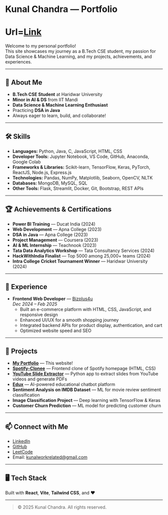# Kunal Chandra — Portfolio
# Url=[Link](https://my-portfolio-zeta-ruby-26.vercel.app/)
Welcome to my personal portfolio!  
This site showcases my journey as a B.Tech CSE student, my passion for Data Science & Machine Learning, and my projects, achievements, and experiences.

---

## 🚀 About Me

- **B.Tech CSE Student** at Haridwar University
- **Minor in AI & DS** from IIT Mandi
- **Data Science & Machine Learning Enthusiast**
- Practicing **DSA in Java**
- Always eager to learn, build, and collaborate!

---

## 🛠️ Skills

- **Languages:** Python, Java, C, JavaScript, HTML, CSS
- **Developer Tools:** Jupyter Notebook, VS Code, GitHub, Anaconda, Google Colab
- **Frameworks & Libraries:** Scikit-learn, TensorFlow, Keras, PyTorch, ReactJS, Node.js, Express.js
- **Technologies:** Pandas, NumPy, Matplotlib, Seaborn, OpenCV, NLTK
- **Databases:** MongoDB, MySQL, SQL
- **Other Tools:** Flask, Streamlit, Docker, Git, Bootstrap, REST APIs

---

## 🏆 Achievements & Certifications

- **Power BI Training** — Ducat India (2024)
- **Web Development** — Apna College (2023)
- **DSA in Java** — Apna College (2023)
- **Project Management** — Coursera (2023)
- **AI & ML Internship** — Teachnook (2023)
- **Tata Data Analytics Workshop** — Tata Consultancy Services (2024)
- **HackWithIndia Finalist** — Top 5000 among 25,000+ teams (2024)
- **Intra College Cricket Tournament Winner** — Haridwar University (2024)

---

## 💼 Experience

- **Frontend Web Developer** — [Bizplus4u](https://bizplus4u.com/)  
  *Dec 2024 – Feb 2025*  
  - Built an e-commerce platform with HTML, CSS, JavaScript, and responsive design
  - Enhanced UI/UX for a smooth shopping journey
  - Integrated backend APIs for product display, authentication, and cart
  - Optimized website speed and SEO

---

## 📂 Projects

- **[My Portfolio](#)** — This website!
- **[Spotify-Clonee](https://github.com/Kunalchandra007/Spotify-Clonee)** — Frontend clone of Spotify homepage (HTML, CSS)
- **[YouTube Slide Extractor](https://github.com/Kunalchandra007/YouTube-Slide-Extractor)** — Python app to extract slides from YouTube videos and generate PDFs
- **[Edux](https://github.com/Kunalchandra007/Edux)** — AI-powered educational chatbot platform
- **Sentiment Analysis on IMDB Dataset** — ML for movie review sentiment classification
- **Image Classification Project** — Deep learning with TensorFlow & Keras
- **Customer Churn Prediction** — ML model for predicting customer churn

---

## 📫 Connect with Me

- [LinkedIn](https://www.linkedin.com/in/kunal-chandra007)
- [GitHub](https://github.com/Kunalchandra007)
- [LeetCode](https://leetcode.com/u/Kunal_chandra007/)
- Email: kunalworkrelated@gmail.com

---

## 🖥️ Tech Stack

Built with **React**, **Vite**, **Tailwind CSS**, and ❤️

---

> © 2025 Kunal Chandra. All rights reserved.
